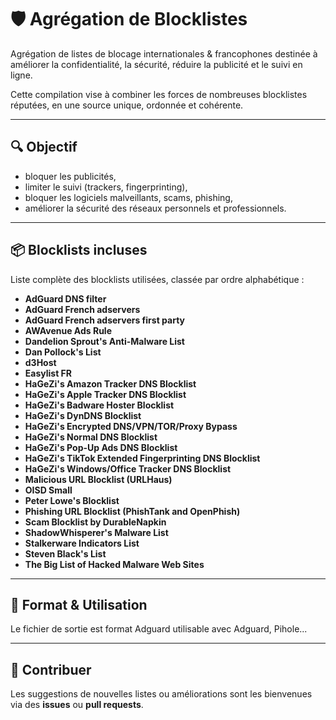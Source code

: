 # 🛡️ Agrégation de Blocklistes

Agrégation de listes de blocage internationales & francophones destinée à améliorer la confidentialité, la sécurité, réduire la publicité et le suivi en ligne.

Cette compilation vise à combiner les forces de nombreuses blocklistes réputées, en une source unique, ordonnée et cohérente.

---

## 🔍 Objectif

- bloquer les publicités,
- limiter le suivi (trackers, fingerprinting),
- bloquer les logiciels malveillants, scams, phishing,
- améliorer la sécurité des réseaux personnels et professionnels.

---

## 📦 Blocklists incluses

Liste complète des blocklists utilisées, classée par ordre alphabétique :

- **AdGuard DNS filter**
- **AdGuard French adservers**
- **AdGuard French adservers first party**
- **AWAvenue Ads Rule**
- **Dandelion Sprout's Anti-Malware List**
- **Dan Pollock's List**
- **d3Host**
- **Easylist FR**
- **HaGeZi's Amazon Tracker DNS Blocklist**
- **HaGeZi's Apple Tracker DNS Blocklist**
- **HaGeZi's Badware Hoster Blocklist**
- **HaGeZi's DynDNS Blocklist**
- **HaGeZi's Encrypted DNS/VPN/TOR/Proxy Bypass**
- **HaGeZi's Normal DNS Blocklist**
- **HaGeZi's Pop-Up Ads DNS Blocklist**
- **HaGeZi's TikTok Extended Fingerprinting DNS Blocklist**
- **HaGeZi's Windows/Office Tracker DNS Blocklist**
- **Malicious URL Blocklist (URLHaus)**
- **OISD Small**
- **Peter Lowe's Blocklist**
- **Phishing URL Blocklist (PhishTank and OpenPhish)**
- **Scam Blocklist by DurableNapkin**
- **ShadowWhisperer's Malware List**
- **Stalkerware Indicators List**
- **Steven Black's List**
- **The Big List of Hacked Malware Web Sites**

---

## 📁 Format & Utilisation

Le fichier de sortie est format Adguard utilisable avec Adguard, Pihole...

---


## 🤝 Contribuer

Les suggestions de nouvelles listes ou améliorations sont les bienvenues via des **issues** ou **pull requests**.
